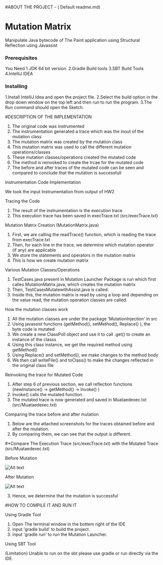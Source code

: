 #ABOUT THE PROJECT - ( Default readme.md)

# Mutation Matrix
Manipulate Java bytecode of The Paint application using Structural Reflection using Javassist

### Prerequisites

You Need
1.JDK 64 bit version.
2.Gradle Build tools
3.SBT Build Tools
4.IntelliJ IDEA

### Installing

1.Install IntelliJ Idea and open the project file.
2.Select the build option in the drop down window on the top left and then run to run the program.
3.The Run command should open the Sketch.


#DESCRIPTION OF THE IMPLEMENTATION

1. The original code was instrumented
2. The instrumentation generated a trace which was the inout of the mutation class
3. The mutation matrix was created by the mutation class
4. This mutation matrix was used to call the different mutation operations/classes
5. These mutation classes/operations created the mutated code
6. The method is reinvoked to create the trcae for the mutated code
7. The before and after traces of the mutated code can be seen and compared to conclude that the mutation is successfull

Instrumentation Code Implementation

We took the input Instrumentation from output of HW2

Tracing the Code

1. The result of the instrumentation is the execution trace 
2. This execution trace has been saved in execTrace.txt (src/execTrace.txt)

Mutation Matrix Creation (MutationMatrix.java)

1. First, we are calling the readTrace() function, which is reading the trace from execTrace.txt
2. Then, for each line in the trace, we determine which mutation operator (if any) are applicable
3. We store the statements and operators in the mutation matrix
4. This is how we create mutation matrix

Various Mutation Classes/Operations

1. TestCases.java present in Mutation Launcher Package is run which first calles MutationMatrix.java, which creates the mutation matrix
2. Then, TestCasesMutatewithAssist.java is called.
3. Inside this, the mutation matrix is read by using a loop and depending on the value read, the mutation operation classes are called.

How the mutation classes work

1. All the mutation classes are under the package 'MutationInjection' in src
2. Using javassist functions (getMethod(), setMethod(), Replace() ), the byte code is mutated
3. We create a new ClassPoll object and use it to call .get() to create an instance of the classs
4. Using this class instance, we get the required method using getMethod()
5. Using Replace() and setMethod(), we make changes to the method body
6. We then call writeFile() and toClass() to make the changes reflected in the original class file

Reinvoking the trace for Mutated Code

1. After step 6 of previous section, we call reflection functions (newInstance() -> getMethod() -> Invoke() )
2. Invoke() calls the mutated function.
3. The mutated trace is now generated and saved in Muataedexec.txt (src/Muataedexec.txt)

Comparing the trace before and after mutation

1. Below are the attached screenshots for the traces obtained before and after the mutation.
2. By comparing them, we can see that the output is different.

#*Compare The Execution Trace (src/execTrace.txt) with the Mutated Trace (src/Muataedexec.txt)

Before Mutation

![Alt text](http://i66.tinypic.com/2uqf1ts.png "Before Mutation")

After Mutation

![Alt text](http://i68.tinypic.com/2lrmsi.png "After Mutation")

3. Hence, we determine that the mutation is successful

#HOW TO COMPILE IT AND RUN IT

Using Gradle Tool

1. Open The terminal window in the bottem right of the IDE
2. input 'gradle build' to build the project.
3. input 'gradle run' to run the Mutation Launcher.

Using SBT Tool

(Limitation)
Unable to run on the sbt please use gradle or run directly via the IDE.
